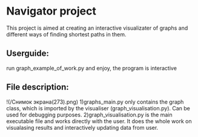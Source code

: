 # Navigator project

This project is aimed at creating an interactive visualizater of graphs and different ways of finding shortest paths in them.

## Userguide:

run graph_example_of_work.py and enjoy, the program is interactive

## File description:
!(/Снимок экрана(273).png)
1)graphs_main.py only contains the graph class, which is imported by the visualiser (graph_visualisation.py). Can be used for debugging purposes.
2)graph_visualisation.py is the main executable file and works directly with the user. It does the whole work on visualasing results and interactively updating data from user.
